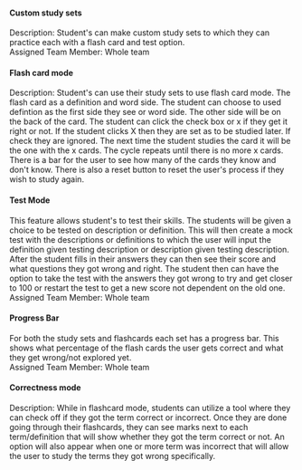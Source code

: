 <h4>Custom study sets</h4>
    <p>Description: Student's can make custom study sets to which they can practice each with a flash card and test option.
    <br>Assigned Team Member: Whole team</p>
<h4>Flash card mode</h4>
    <p>Description: Student's can use their study sets to use flash card mode. The flash card as a definition and word side. The student can choose to used defintion as the first side they see or word side. The other side will be on the back of the card. The student can click the check box or x if they get it right or not. If the student clicks X then they are set as to be studied later. If check they are ignored. The next time the student studies the card it will be the one with the x cards. The cycle repeats until there is no more x cards. There is a bar for the user to see how many of the cards they know and don't know. There is also a reset button to reset the user's process if they wish to study again.</p>
<h4>Test Mode</h4>
    <p>This feature allows student's to test their skills. The students will be given a choice to be tested on description or definition. This will then create a mock test with the descriptions or definitions to which the user will input the definition given testing description or description given testing description. After the student fills in their answers they can then see their score and what questions they got wrong and right. The student then can have the option to take the test with the answers they got wrong to try and get closer to 100 or restart the test to get a new score not dependent on the old one.
    <br> Assigned Team Member: Whole team</p> 
<h4>Progress Bar</h4>
    <p> For both the study sets and flashcards each set has a progress bar. This shows what percentage of the flash cards the user gets correct and what they get wrong/not explored yet. 
    <br> Assigned Team Member: Whole team</p> 
 
<h4>Correctness mode</h4>
    <p>Description: While in flashcard mode, students can utilize a tool where they can check off if they got the term correct or incorrect. Once they are done going through their flashcards, they can see marks next to each term/definition that will show whether they got the term correct or not. An option will also appear when one or more term was incorrect that will allow the user to study the terms they got wrong specifically.</p> 